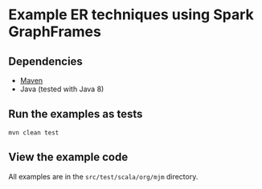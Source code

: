# Example ER techniques using Spark GraphFrames

## Dependencies

* [Maven](https://maven.apache.org/install.html)
* Java (tested with Java 8)

## Run the examples as tests

```
mvn clean test
```

## View the example code

All examples are in the `src/test/scala/org/mjm` directory.
